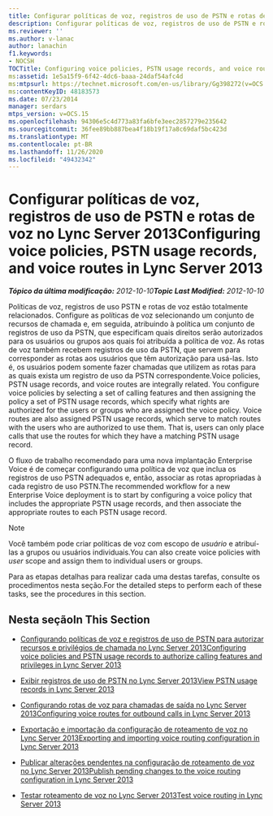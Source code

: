 ```yaml
---
title: Configurar políticas de voz, registros de uso de PSTN e rotas de voz
description: Configurar políticas de voz, registros de uso de PSTN e rotas de voz.
ms.reviewer: ''
ms.author: v-lanac
author: lanachin
f1.keywords:
- NOCSH
TOCTitle: Configuring voice policies, PSTN usage records, and voice routes
ms:assetid: 1e5a15f9-6f42-4dc6-baaa-24daf54afc4d
ms:mtpsurl: https://technet.microsoft.com/en-us/library/Gg398272(v=OCS.15)
ms:contentKeyID: 48183573
ms.date: 07/23/2014
manager: serdars
mtps_version: v=OCS.15
ms.openlocfilehash: 94306e5c4d773a83fa6bfe3eec2857279e235642
ms.sourcegitcommit: 36fee89bb887bea4f18b19f17a8c69daf5bc423d
ms.translationtype: MT
ms.contentlocale: pt-BR
ms.lasthandoff: 11/26/2020
ms.locfileid: "49432342"
---
```

# <a name="configuring-voice-policies-pstn-usage-records-and-voice-routes-in-lync-server-2013"></a><span data-ttu-id="ad4c3-103">Configurar políticas de voz, registros de uso de PSTN e rotas de voz no Lync Server 2013</span><span class="sxs-lookup"><span data-stu-id="ad4c3-103">Configuring voice policies, PSTN usage records, and voice routes in Lync Server 2013</span></span>

<div data-xmlns="http://www.w3.org/1999/xhtml">

<div class="topic" data-xmlns="http://www.w3.org/1999/xhtml" data-msxsl="urn:schemas-microsoft-com:xslt" data-cs="https://msdn.microsoft.com/">

<div data-asp="https://msdn2.microsoft.com/asp">



</div>

<div id="mainSection">

<div id="mainBody"><span data-ttu-id="ad4c3-104">

<span> </span></span><span class="sxs-lookup"><span data-stu-id="ad4c3-104">

<span> </span></span></span>

<span data-ttu-id="ad4c3-105">_**Tópico da última modificação:** 2012-10-10_</span><span class="sxs-lookup"><span data-stu-id="ad4c3-105">_**Topic Last Modified:** 2012-10-10_</span></span>

<span data-ttu-id="ad4c3-p101">Políticas de voz, registros de uso PSTN e rotas de voz estão totalmente relacionados. Configure as políticas de voz selecionando um conjunto de recursos de chamada e, em seguida, atribuindo à política um conjunto de registros de uso da PSTN, que especificam quais direitos serão autorizados para os usuários ou grupos aos quais foi atribuída a política de voz. As rotas de voz também recebem registros de uso da PSTN, que servem para corresponder as rotas aos usuários que têm autorização para usá-las. Isto é, os usuários podem somente fazer chamadas que utilizem as rotas para as quais exista um registro de uso da PSTN correspondente.</span><span class="sxs-lookup"><span data-stu-id="ad4c3-p101">Voice policies, PSTN usage records, and voice routes are integrally related. You configure voice policies by selecting a set of calling features and then assigning the policy a set of PSTN usage records, which specify what rights are authorized for the users or groups who are assigned the voice policy. Voice routes are also assigned PSTN usage records, which serve to match routes with the users who are authorized to use them. That is, users can only place calls that use the routes for which they have a matching PSTN usage record.</span></span>

<span data-ttu-id="ad4c3-110">O fluxo de trabalho recomendado para uma nova implantação Enterprise Voice é de começar configurando uma política de voz que inclua os registros de uso PSTN adequados e, então, associar as rotas apropriadas à cada registro de uso PSTN.</span><span class="sxs-lookup"><span data-stu-id="ad4c3-110">The recommended workflow for a new Enterprise Voice deployment is to start by configuring a voice policy that includes the appropriate PSTN usage records, and then associate the appropriate routes to each PSTN usage record.</span></span>

<div>


> [!NOTE]
> <span data-ttu-id="ad4c3-111">Você também pode criar políticas de voz com escopo de <EM>usuário</EM> e atribuí-las a grupos ou usuários individuais.</span><span class="sxs-lookup"><span data-stu-id="ad4c3-111">You can also create voice policies with <EM>user</EM> scope and assign them to individual users or groups.</span></span>



</div>

<span data-ttu-id="ad4c3-112">Para as etapas detalhas para realizar cada uma destas tarefas, consulte os procedimentos nesta seção.</span><span class="sxs-lookup"><span data-stu-id="ad4c3-112">For the detailed steps to perform each of these tasks, see the procedures in this section.</span></span>

<div>

## <a name="in-this-section"></a><span data-ttu-id="ad4c3-113">Nesta seção</span><span class="sxs-lookup"><span data-stu-id="ad4c3-113">In This Section</span></span>

  - [<span data-ttu-id="ad4c3-114">Configurando políticas de voz e registros de uso de PSTN para autorizar recursos e privilégios de chamada no Lync Server 2013</span><span class="sxs-lookup"><span data-stu-id="ad4c3-114">Configuring voice policies and PSTN usage records to authorize calling features and privileges in Lync Server 2013</span></span>](lync-server-2013-configuring-voice-policies-and-pstn-usage-records-to-authorize-calling-features-and-privileges.md)

  - [<span data-ttu-id="ad4c3-115">Exibir registros de uso de PSTN no Lync Server 2013</span><span class="sxs-lookup"><span data-stu-id="ad4c3-115">View PSTN usage records in Lync Server 2013</span></span>](lync-server-2013-view-pstn-usage-records.md)

  - [<span data-ttu-id="ad4c3-116">Configurando rotas de voz para chamadas de saída no Lync Server 2013</span><span class="sxs-lookup"><span data-stu-id="ad4c3-116">Configuring voice routes for outbound calls in Lync Server 2013</span></span>](lync-server-2013-configuring-voice-routes-for-outbound-calls.md)

  - [<span data-ttu-id="ad4c3-117">Exportação e importação da configuração de roteamento de voz no Lync Server 2013</span><span class="sxs-lookup"><span data-stu-id="ad4c3-117">Exporting and importing voice routing configuration in Lync Server 2013</span></span>](lync-server-2013-exporting-and-importing-voice-routing-configuration.md)

  - [<span data-ttu-id="ad4c3-118">Publicar alterações pendentes na configuração de roteamento de voz no Lync Server 2013</span><span class="sxs-lookup"><span data-stu-id="ad4c3-118">Publish pending changes to the voice routing configuration in Lync Server 2013</span></span>](lync-server-2013-publish-pending-changes-to-the-voice-routing-configuration.md)

  - [<span data-ttu-id="ad4c3-119">Testar roteamento de voz no Lync Server 2013</span><span class="sxs-lookup"><span data-stu-id="ad4c3-119">Test voice routing in Lync Server 2013</span></span>](lync-server-2013-test-voice-routing.md)

<span data-ttu-id="ad4c3-120"></div>

</div>

<span> </span>

</div>

</div>

</span><span class="sxs-lookup"><span data-stu-id="ad4c3-120"></div>

</div>

<span> </span>

</div>

</div>

</span></span></div>

